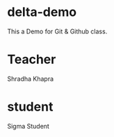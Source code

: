 # delta-demo

This a Demo for Git &amp; Github class.

# Teacher

Shradha Khapra

# student

Sigma Student
